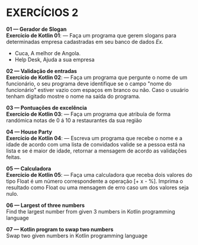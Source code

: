 # EXERCÍCIOS 2 #


**01 — Gerador de Slogan**</br>
**Exercício de Kotlin 01**: — Faça um programa que gerem slogans para determinadas empresa cadastradas em seu banco de dados
*Ex.*

- Cuca, A melhor de Angola.
- Help Desk, Ajuda a sua empresa


**02 — Validação de entradas**</br>
**Exercício de Kotlin 02**: — Faça um programa que pergunte o nome de um funcionário, o seu programa deve identifique se
o campo "nome do funcionário" estiver vazio com espaços em branco ou não. Caso o usuário tenham digitado mostre o 
nome na saída do programa.


**03 — Pontuações de excelência**</br>
**Exercício de Kotlin 03**: — Faça um programa que atribuía de forma randómica notas de 0 á 10 a restaurantes da sua 
região


**04 — House Party**</br>
**Exercício de Kotlin 04**: — Escreva um programa que recebe o nome e a idade de acordo com uma lista de convidados
valide se a pessoa está na lista e se é maior de idade, retornar a mensagem de acordo as validações feitas.


**05 — Calculadora**</br>
**Exercício de Kotlin 05**: — Faça uma calculadora que receba dois valores do tipo Float é um número correspondente a 
operação [+  x  -  %].
Imprima o resultado como Float ou uma mensagem de erro caso um dos valores seja nulo.


**06 — Largest of three numbers**</br>
Find the largest number from given 3 numbers in Kotlin programming language


**07 — Kotlin program to swap two numbers**</br>
Swap two given numbers in Kotlin programming language
